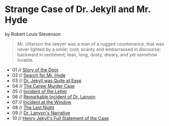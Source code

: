 
# Strange Case of Dr. Jekyll and Mr. Hyde

by Robert Louis Stevenson

> Mr. Utterson the lawyer was a man of a rugged countenance, that was
> never lighted by a smile; cold, scanty and embarrassed in
> discourse; backward in sentiment; lean, long, dusty, dreary, and
> yet somehow lovable.

- 01 // [Story of the Door](01.md)
- 02 // [Search for Mr. Hyde](02.md)
- 03 // [Dr. Jekyll was Quite at Ease](03.md)
- 04 // [The Carew Murder Case](04.md)
- 05 // [Incident of the Letter](05.md)
- 06 // [Remarkable Incident of Dr. Lanyon](06.md)
- 07 // [Incident at the Window](07.md)
- 08 // [The Last Night](08.md)
- 09 // [Dr. Lanyon's Narrative](09.md)
- 10 // [Henry Jekyll's Full Statement of the Case](10.md)
